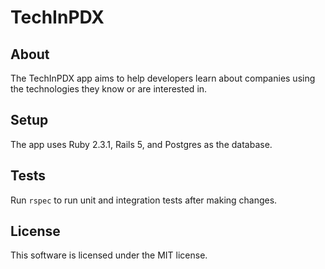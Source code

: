 # TechInPDX

## About

The TechInPDX app aims to help developers learn about companies using the technologies they know or are interested in.

## Setup

The app uses Ruby 2.3.1, Rails 5, and Postgres as the database.

## Tests

Run `rspec` to run unit and integration tests after making changes.

## License

This software is licensed under the MIT license.
